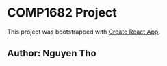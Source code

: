 # COMP1682 Project

This project was bootstrapped with [Create React App](https://github.com/facebook/create-react-app).

## Author: Nguyen Tho
